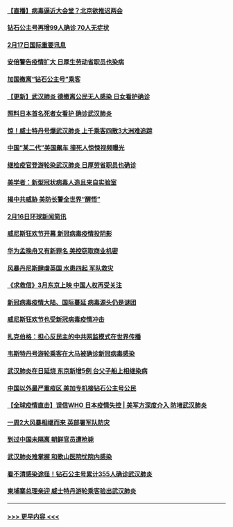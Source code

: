 #### [【直播】病毒逼近大会堂？北京欲推迟两会](../pages/prog202/a102779191.md?t=02172244) 
#### [钻石公主号再增99人确诊 70人无症状](../pages/prog202/a102779137.md?t=02172244) 
#### [2月17日国际重要讯息](../pages/prog202/a102779069.md?t=02172244) 
#### [安倍警告疫情扩大 日厚生劳动省职员也染病](../pages/prog202/a102779077.md?t=02172244) 
#### [加国撤离“钻石公主号”乘客](../pages/prog202/a102779071.md?t=02172244) 
#### [【更新】武汉肺炎 德撤离公民无人感染 日女看护确诊](../pages/prog202/a102770740.md?t=02172244) 
#### [照料日本首名死者女看护 确诊武汉肺炎](../pages/prog202/a102778947.md?t=02172244) 
#### [惊！威士特丹号爆武汉肺炎 上千乘客四散3大洲难追踪](../pages/prog202/a102778921.md?t=02172244) 
#### [中国“某二代”美国飙车 撞死人惊悚视频曝光](../pages/prog202/a102778919.md?t=02172244) 
#### [继检疫官登游轮染武汉肺炎 日厚劳省职员也确诊](../pages/prog202/a102778913.md?t=02172244) 
#### [美学者：新型冠状病毒人造且来自实验室](../pages/prog202/a102778911.md?t=02172244) 
#### [揭中共威胁 美防长警全世界“醒悟”](../pages/prog202/a102778738.md?t=02172244) 
#### [2月16日环球新闻简讯](../pages/prog202/a102778702.md?t=02172244) 
#### [威尼斯狂欢节开幕 新冠病毒疫情投阴影](../pages/prog202/a102778707.md?t=02172244) 
#### [华为孟晚舟又有新罪名 美控窃取商业机密](../pages/prog202/a102778677.md?t=02172244) 
#### [风暴丹尼斯肆虐英国 水患四起 军队救灾](../pages/prog202/a102778679.md?t=02172244) 
#### [《求救信》3月东京上映 中国人权再受关注](../pages/prog202/a102778650.md?t=02172244) 
#### [新冠病毒疫情大陆、国际蔓延 病毒源头仍是谜团](../pages/prog202/a102778602.md?t=02172244) 
#### [威尼斯狂欢节也受新冠病毒疫情冲击](../pages/prog202/a102778596.md?t=02172244) 
#### [扎克伯格：担心反民主的中共网监模式在世界传播](../pages/prog202/a102778585.md?t=02172244) 
#### [韦斯特丹号游轮乘客在大马被确诊新冠病毒感染](../pages/prog202/a102778559.md?t=02172244) 
#### [武汉肺炎在日延烧 东京新增5例 台父子船上相继染病](../pages/prog202/a102778538.md?t=02172244) 
#### [中国以外最严重疫区 美加专机接钻石公主号公民](../pages/prog202/a102778473.md?t=02172244) 
#### [【全球疫情直击】误信WHO 日本疫情失控 | 美军方深度介入 防堵武汉肺炎](../pages/prog202/a102778478.md?t=02172244) 
#### [一周2大风暴相继而来 英部署军队防灾](../pages/prog202/a102778447.md?t=02172244) 
#### [到过中国未隔离 朝鲜官员遭枪毙](../pages/prog202/a102778383.md?t=02172244) 
#### [武汉肺炎难掌握 和歌山医院忧院内感染](../pages/prog202/a102778376.md?t=02172244) 
#### [看不清感染途径！钻石公主号累计355人确诊武汉肺炎](../pages/prog202/a102778335.md?t=02172244) 
#### [柬埔寨总理亲迎 威士特丹游轮乘客验出武汉肺炎](../pages/prog202/a102777842.md?t=02172244) 

----
#### [ >>> 更早内容 <<< ](../indexes/prog202-earlier.md)
